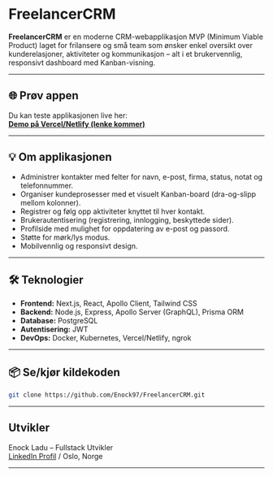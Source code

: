 # FreelancerCRM

**FreelancerCRM** er en moderne CRM-webapplikasjon MVP (Minimum Viable Product) laget for frilansere og små team som ønsker enkel oversikt over kunderelasjoner, aktiviteter og kommunikasjon – alt i et brukervennlig, responsivt dashboard med Kanban-visning.

---

## 🌐 Prøv appen

Du kan teste applikasjonen live her:  
**[Demo på Vercel/Netlify (lenke kommer)](https://din-app-url.vercel.app)**

---

## 💡 Om applikasjonen

- Administrer kontakter med felter for navn, e-post, firma, status, notat og telefonnummer.
- Organiser kundeprosesser med et visuelt Kanban-board (dra-og-slipp mellom kolonner).
- Registrer og følg opp aktiviteter knyttet til hver kontakt.
- Brukerautentisering (registrering, innlogging, beskyttede sider).
- Profilside med mulighet for oppdatering av e-post og passord.
- Støtte for mørk/lys modus.
- Mobilvennlig og responsivt design.

---

## 🛠️ Teknologier

- **Frontend:** Next.js, React, Apollo Client, Tailwind CSS
- **Backend:** Node.js, Express, Apollo Server (GraphQL), Prisma ORM
- **Database:** PostgreSQL
- **Autentisering:** JWT
- **DevOps:** Docker, Kubernetes, Vercel/Netlify, ngrok

---

## 📦 Se/kjør kildekoden

```sh
git clone https://github.com/Enock97/FreelancerCRM.git
```
---

## Utvikler

Enock Ladu – Fullstack Utvikler  
[LinkedIn Profil](https://www.linkedin.com/in/enock-ladu-b56b0724b/) / Oslo, Norge

---
